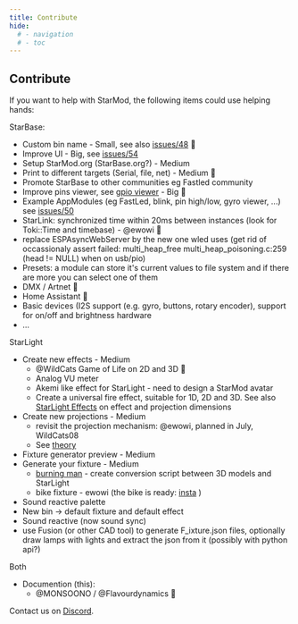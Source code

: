 ```yaml
---
title: Contribute
hide:
  # - navigation
  # - toc
---
```


## Contribute

If you want to help with StarMod, the following items could use helping hands:

StarBase:

* Custom bin name - Small, see also [issues/48](https://github.com/ewowi/StarBase/issues/48) 🚧
* Improve UI - Big, see [issues/54](https://github.com/ewowi/StarBase/issues/54)
* Setup StarMod.org (StarBase.org?) - Medium
* Print to different targets (Serial, file, net) - Medium 🚧
* Promote StarBase to other communities eg Fastled community
* Improve pins viewer, see [gpio viewer](https://github.com/thelastoutpostworkshop/gpio_viewer/issues/110) - Big 🚧
* Example AppModules (eg FastLed, blink, pin high/low, gyro viewer, ...) see [issues/50](https://github.com/ewowi/StarBase/issues/50)
* StarLink: synchronized time within 20ms between instances (look for Toki::Time and timebase) - @ewowi 🚧
* replace ESPAsyncWebServer by the new one wled uses (get rid of occassionaly assert failed: multi_heap_free multi_heap_poisoning.c:259 (head != NULL) when on usb/pio)
* Presets: a module can store it's current values to file system and if there are more you can select one of them
* DMX / Artnet 🚧
* Home Assistant 🚧
* Basic devices (I2S support (e.g. gyro, buttons, rotary encoder), support for on/off and brightness hardware
* ...

StarLight

* Create new effects - Medium
    * @WildCats Game of Life on 2D and 3D 🚧
    * Analog VU meter
    * Akemi like effect for StarLight - need to design a StarMod avatar
    * Create a universal fire effect, suitable for 1D, 2D and 3D. See also [StarLight Effects](https://ewowi.github.io/StarDocs/StarLight/Effects/) on effect and projection dimensions 
* Create new projections - Medium
    * revisit the projection mechanism: @ewowi, planned in July, WildCats08
    * See [theory](https://ewowi.github.io/StarDocs/StarLight/ProjectionsAndMappings/#more-theory)
* Fixture generator preview - Medium
* Generate your fixture - Medium
    * [burning man](https://3dwarehouse.sketchup.com/model/e9de47b1-02f6-4677-a2ad-e73c1af6442f/Burning-Man-Effigy) - create conversion script between 3D models and StarLight 
    * bike fixture - ewowi (the bike is ready: [insta](https://www.instagram.com/reel/C7zkuuYuvhC/?igsh=MWZkYXJheXZqc3FzYw==) )
* Sound reactive palette
* New bin -> default fixture and default effect
* Sound reactive (now sound sync)
* use Fusion (or other CAD tool) to generate F_ixture.json files, optionally draw lamps with lights and extract the json from it (possibly with python api?) 

Both

* Documention (this):
    * @MONSOONO / @Flavourdynamics 🚧

Contact us on [Discord](https://discord.gg/VGDGGX8qvQ).
